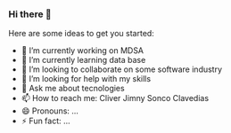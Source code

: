 ### Hi there 👋

<!--
**cliverjsthotmail/cliverjsthotmail** is a ✨ _special_ ✨ repository because its `README.md` (this file) appears on your GitHub profile.
-->
Here are some ideas to get you started:

- 🔭 I’m currently working on MDSA
- 🌱 I’m currently learning data base
- 👯 I’m looking to collaborate on some software industry
- 🤔 I’m looking for help with my skills
- 💬 Ask me about tecnologies
- 📫 How to reach me: Cliver Jimny Sonco Clavedias
- 😄 Pronouns: ...
- ⚡ Fun fact: ...

